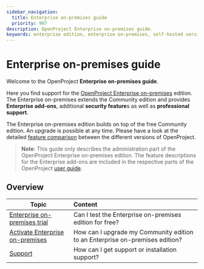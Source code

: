 ```yaml
---
sidebar_navigation:
  title: Enterprise on-premises guide
  priority: 997
description: OpenProject Enterprise on-premises guide.
keywords: enterprise edition, enterprise on-premises, self-hosted version, server
---
```

# Enterprise on-premises guide

Welcome to the OpenProject **Enterprise on-premises guide**.

Here you find support for the [OpenProject Enterprise on-premises](https://www.openproject.org/enterprise-edition/) edition. The Enterprise on-premises extends the Community edition and provides **Enterprise add-ons**, additional **security feature**s as well as **professional support**.

The Enterprise on-premises edition builds on top of the free Community edition. An upgrade is possible at any time. Please have a look at the detailed [feature comparison](https://www.openproject.org/pricing/#features) between the different versions of OpenProject.

> **Note**: This guide only describes the administration part of the OpenProject Enterprise on-premises edition. The feature descriptions for the Enterprise add-ons are included in the respective parts of the OpenProject [user guide](../../user-guide/).

## Overview

| Topic                                                                 | Content                                                                      |
|-----------------------------------------------------------------------|:-----------------------------------------------------------------------------|
| [Enterprise on-premises trial](./enterprise-on-premises-trial/)       | Can I test the Enterprise on-premises edition for free?                      |
| [Activate Enterprise on-premises](./activate-enterprise-on-premises/) | How can I upgrade my Community edition to an Enterprise on-premises edition? |
| [Support](../support/)                                                | How can I get support or installation support?                               |

